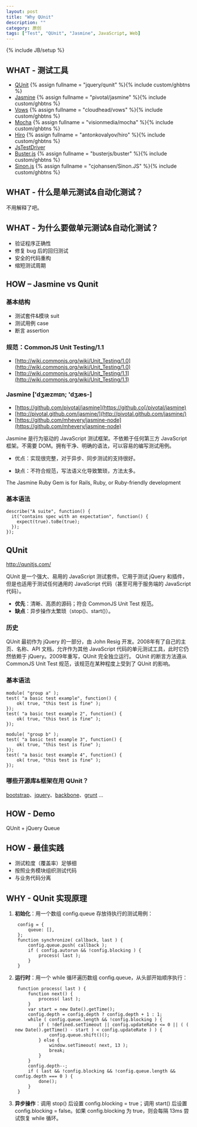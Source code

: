 ```yaml
---
layout: post
title: "Why QUnit"
description: ""
category: 原创
tags: ["Test", "QUnit", "Jasmine", JavaScript, Web]
---
```

{% include JB/setup %}

## WHAT - 测试工具
* [QUnit] {% assign fullname = "jquery/qunit" %}{% include custom/ghbtns %}
* [Jasmine] {% assign fullname = "pivotal/jasmine" %}{% include custom/ghbtns %}
* [Vows] {% assign fullname = "cloudhead/vows" %}{% include custom/ghbtns %}
* [Mocha] {% assign fullname = "visionmedia/mocha" %}{% include custom/ghbtns %}
* [Hiro] {% assign fullname = "antonkovalyov/hiro" %}{% include custom/ghbtns %}
* [JsTestDriver]
* [Buster.js] {% assign fullname = "busterjs/buster" %}{% include custom/ghbtns %}
* [Sinon.js] {% assign fullname = "cjohansen/Sinon.JS" %}{% include custom/ghbtns %}

[QUnit]: http://github.com/jquery/qunit
[Jasmine]: https://github.com/pivotal/jasmine
[Vows]: https://github.com/cloudhead/vows
[Mocha]: https://github.com/visionmedia/mocha
[Hiro]: http://hirojs.com/
[JsTestDriver]: https://code.google.com/p/js-test-driver/
[Buster.js]: http://busterjs.org/
[Sinon.js]: http://sinonjs.org/


## WHAT - 什么是单元测试&自动化测试？

不用解释了吧。


## WHAT - 为什么要做单元测试&自动化测试？ 

* 验证程序正确性
* 修复 bug 后的回归测试
* 安全的代码重构
* 缩短测试周期


## HOW – Jasmine vs Qunit

### 基本结构

* 测试套件&模块 suit
* 测试用例 case
* 断言 assertion

### 规范：CommonJS Unit Testing/1.1

* [http://wiki.commonjs.org/wiki/Unit_Testing/1.0](http://wiki.commonjs.org/wiki/Unit_Testing/1.0)
* [http://wiki.commonjs.org/wiki/Unit_Testing/1.1](http://wiki.commonjs.org/wiki/Unit_Testing/1.1)

### Jasmine \['dʒæzmɪn; 'dʒæs-\]

* [https://github.com/pivotal/jasmine](https://github.co[/pivotal/jasmine)
* [http://pivotal.github.com/jasmine/](http://pivotal.github.com/jasmine/)
* [https://github.com/mhevery/jasmine-node](https://github.com/mhevery/jasmine-node)

Jasmine 是行为驱动的 JavaScript 测试框架。不依赖于任何第三方 JavaScript 框架。不需要 DOM。拥有干净、明确的语法，可以容易的编写测试用例。

* 优点：实现很完整，对于异步、同步测试的支持很好。

* 缺点：不符合规范，写法语义化导致繁琐，方法太多。

The Jasmine Ruby Gem is for Rails, Ruby, or Ruby-friendly development

### 基本语法

    describe("A suite", function() {
      it("contains spec with an expectation", function() {
        expect(true).toBe(true);
      });
    });


## QUnit

<http://qunitjs.com/>

QUnit 是一个强大、易用的 JavaScript 测试套件。它用于测试 jQuery 和插件，但是也适用于测试任何通用的 JavaScript 代码（甚至可用于服务端的 JavaScript 代码）。

* **优先**：清晰、高质的源码；符合 CommonJS Unit Test 规范。
* **缺点**：异步操作太繁琐（stop()、start()）。

### 历史

QUnit 最初作为 jQuery 的一部分，由 John Resig 开发。2008年有了自己的主页、名称、API 文档，允许作为其他 JavaScript 代码的单元测试工具，此时它仍然依赖于 jQuery。2009年重写，QUnit 完全独立运行。
QUnit 的断言方法遵从 CommonJS Unit Test 规范，该规范在某种程度上受到了 QUnit 的影响。

### 基本语法

    module( "group a" );
    test( "a basic test example", function() {
        ok( true, "this test is fine" );
    });
    test( "a basic test example 2", function() {
        ok( true, "this test is fine" );
    });
     
    module( "group b" );
    test( "a basic test example 3", function() {
        ok( true, "this test is fine" );
    });
    test( "a basic test example 4", function() {
        ok( true, "this test is fine" );
    });

### 哪些开源库&框架在用 QUnit？

[bootstrap](https://github.com/twitter/bootstrap)、[jquery](https://github.com/jquery/jquery)、[backbone](https://github.com/documentcloud/backbone)、[grunt](https://github.com/gruntjs/grunt) ...

## HOW - Demo

QUnit + jQuery Queue

## HOW - 最佳实践

* 测试粒度（覆盖率）足够细
* 按照业务模块组织测试代码
* 与业务代码分离

## WHY - QUnit 实现原理

1. **初始化**：用一个数组 config.queue 存放待执行的测试用例：

        config = {
            queue: [],
        };
        function synchronize( callback, last ) {
            config.queue.push( callback );
            if ( config.autorun && !config.blocking ) {
                process( last );
            }
        }


2. **运行时**：用一个 while 循环遍历数组 config.queue，从头部开始顺序执行：

        function process( last ) {
            function next() {
                process( last );
            }
            var start = new Date().getTime();
            config.depth = config.depth ? config.depth + 1 : 1;
            while ( config.queue.length && !config.blocking ) {
                if ( !defined.setTimeout || config.updateRate <= 0 || ( ( new Date().getTime() - start ) < config.updateRate ) ) {
                    config.queue.shift()();
                } else {
                    window.setTimeout( next, 13 );
                    break;
                }
            }
            config.depth--;
            if ( last && !config.blocking && !config.queue.length && config.depth === 0 ) {
                done();
            }
        }

3. **异步操作**：调用 stop() 后设置 config.blocking = true；调用 start() 后设置 config.blocking = false。如果 config.blocking 为 true，则会每隔 13ms 尝试恢复 while 循环。




